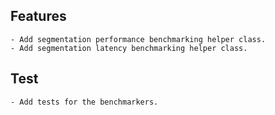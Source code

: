 ## Features

    - Add segmentation performance benchmarking helper class.
    - Add segmentation latency benchmarking helper class.

## Test

    - Add tests for the benchmarkers.
